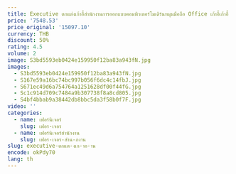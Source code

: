 ```yaml
---
title: Executive ตกแต่งเก้าอี้สํานักงานการออกแบบคอมพิวเตอร์โมเดิร์นหมุนมือถือ Office เก้าอี้เก้าอี้ Salon Sillas Gamer บ้านเฟอร์นิเจอร์
price: '7548.53'
price_original: '15097.10'
currency: THB
discount: 50%
rating: 4.5
volume: 2
image: S3bd5593eb0424e159950f12ba83a943fN.jpg
images:
  - S3bd5593eb0424e159950f12ba83a943fN.jpg
  - S167e59a16bc74bc997b056f6dc4c14fbJ.jpg
  - S671ec49d6a754764a1251628df00f44fG.jpg
  - Sc1c914d709c7484a9b307738f8a8cd805.jpg
  - S4bf4bbab9a38442db8bbc5da3f58b0f7F.jpg
video: ''
categories:
  - name: เฟอร์นิเจอร์
    slug: เฟอร-เจอร
  - name: เฟอร์นิเจอร์สำนักงาน
    slug: เฟอร-เจอร-สำน-กงาน
slug: executive-ตกแต-งเก-าอ-าน
encode: okPdy70
lang: th
---
```

  